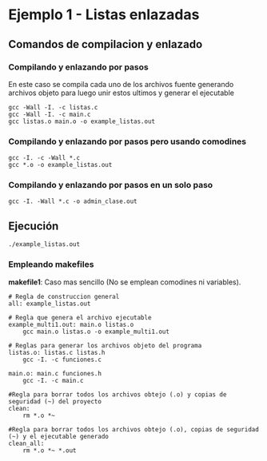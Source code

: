 # Ejemplo 1 - Listas enlazadas

## Comandos de compilacion y enlazado

### Compilando y enlazando por pasos

En este caso se compila cada uno de los archivos fuente generando archivos objeto para luego unir estos ultimos y generar el ejecutable

```
gcc -Wall -I. -c listas.c
gcc -Wall -I. -c main.c
gcc listas.o main.o -o example_listas.out
```

### Compilando y enlazando por pasos pero usando comodines

```
gcc -I. -c -Wall *.c
gcc *.o -o example_listas.out
```

### Compilando y enlazando por pasos en un solo paso

```
gcc -I. -Wall *.c -o admin_clase.out
```

## Ejecución

```
./example_listas.out
```

### Empleando makefiles

**makefile1**: Caso mas sencillo (No se emplean comodines ni variables).

```
# Regla de construccion general
all: example_listas.out

# Regla que genera el archivo ejecutable
example_multi1.out: main.o listas.o
	gcc main.o listas.o -o example_multi1.out

# Reglas para generar los archivos objeto del programa
listas.o: listas.c listas.h
	gcc -I. -c funciones.c

main.o: main.c funciones.h
	gcc -I. -c main.c

#Regla para borrar todos los archivos obtejo (.o) y copias de seguridad (~) del proyecto
clean:
	rm *.o *~

#Regla para borrar todos los archivos obtejo (.o), copias de seguridad (~) y el ejecutable generado
clean_all:
	rm *.o *~ *.out
```


